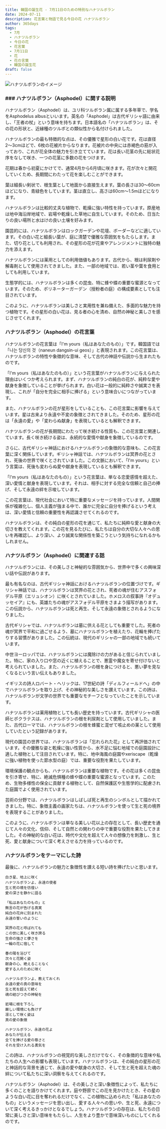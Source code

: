 ```yaml
---
title: 韓国の誕生花 - 7月11日のための特別なハナツルボラン
date: 2024-07-11
description: 花言葉と物語で見る今日の花 ハナツルボラン
author: 365days
tags:
  - 7月
  - ハナツルボラン
  - 今日の花
  - 花言葉
  - 7月11日
  - 花
  - 花の言葉
  - 韓国の誕生花
draft: false
---
```




![ハナツルボランのイメージ](https://cdn.pixabay.com/photo/2021/07/09/11/37/white-asphodel-6398913_960_720.jpg#center#center)


### ### ハナツルボラン（Asphodel）に関する説明

ハナツルボラン（Asphodel）は、ユリ科ツルボラン属に属する多年草で、学名をAsphodelus albusといいます。英名の「Asphodel」は古代ギリシャ語に由来し、「王者の杖」という意味を持ちます。日本語名の「ハナツルボラン」は、その花の形状と、近縁種のツルボとの類似性から名付けられました。

ハナツルボランの最も特徴的な点は、その優雅で星形の白い花です。花は直径2〜3cmほどで、6枚の花被片からなります。花被片の中央には赤褐色の筋が入っており、これが花全体の魅力を引き立てています。花は長い花茎の先に総状花序をなして咲き、一つの花茎に多数の花をつけます。

花期は春から初夏にかけてで、通常4月から6月頃に咲きます。花が次々と開花していくため、長期間にわたって花を楽しむことができます。

葉は細長い剣状で、根生葉として地面から直接生えます。葉の長さは30〜60cmほどになり、青緑色をしています。茎は直立し、高さは60cm〜1.5mほどになります。

ハナツルボランは比較的丈夫な植物で、乾燥に強い特性を持っています。原産地は地中海沿岸地域で、岩場や乾燥した草地に自生しています。そのため、日当たりの良い場所と水はけの良い土壌を好みます。

園芸的には、ハナツルボランはロックガーデンや花壇、ボーダーなどに適しています。その白い花と細長い葉が、庭に清楚で優雅な雰囲気をもたらします。また、切り花としても利用され、その星形の花が花束やアレンジメントに独特の魅力を添えます。

ハナツルボランには薬用としての利用価値もあります。古代から、根は利尿剤や解毒剤として使用されてきました。また、一部の地域では、若い茎や葉を食用としても利用しています。

生態学的には、ハナツルボランは多くの昆虫、特に蜂や蝶の重要な蜜源となっています。そのため、ポリネーターガーデン（授粉者の庭）の構成要素としても注目されています。

このように、ハナツルボランは美しさと実用性を兼ね備えた、多面的な魅力を持つ植物です。その星形の白い花は、見る者の心を清め、自然の神秘と美しさを感じさせてくれます。

### ハナツルボラン（Asphodel）の花言葉

ハナツルボランの花言葉は「I'm yours（私はあなたのもの）」です。韓国語では「나는 당신의 것（naneun dangsin-ui geos）」と表現されます。この花言葉は、ハナツルボランの特性や象徴的な意味、そして古代の神話や伝説から生まれたものです。

「I'm yours（私はあなたのもの）」という花言葉がハナツルボランに与えられた理由はいくつか考えられます。まず、ハナツルボランの純白の花が、純粋な愛や献身を象徴していることが挙げられます。白い花は一般的に純粋さや誠実さを表現し、これが「自分を完全に相手に捧げる」という意味合いにつながっています。

また、ハナツルボランの花が星形をしていることも、この花言葉に影響を与えています。星は古来より永遠や不変の象徴とされてきました。そのため、星形の花は「永遠の愛」や「変わらぬ献身」を表現しているとも解釈できます。

ハナツルボランの花が長期間にわたって咲き続ける性質も、この花言葉と関連しています。長く咲き続ける姿は、永続的な愛情や献身を象徴しているのです。

さらに、古代ギリシャ神話におけるハナツルボランの象徴的な意味も、この花言葉に深く関係しています。ギリシャ神話では、ハナツルボランは冥界の花とされ、死後の世界で咲くとされていました。この文脈において、「I'm yours」という言葉は、死後も変わらぬ愛や献身を表現しているとも解釈できます。

「I'm yours（私はあなたのもの）」という花言葉は、単なる恋愛感情を超えた、深い愛情と献身を表現しています。それは、相手に対する完全な信頼と自己の捧げ、そして永遠の絆を示唆しています。

この花言葉は、現代社会において特に重要なメッセージを持っています。人間関係が複雑化し、個人主義が強まる中で、誰かに完全に自分を捧げるという考えは、深い愛情と信頼の重要性を再認識させてくれるのです。

ハナツルボランは、その純白の星形の花を通じて、私たちに純粋な愛と献身の大切さを教えてくれます。この花を見るたびに、私たちは自分の大切な人々への思いを再確認し、より深い、より誠実な関係性を築こうという気持ちになれるかもしれません。

### ハナツルボラン（Asphodel）に関連する話

ハナツルボランには、その美しさと神秘的な雰囲気から、世界中で多くの興味深い話や伝説があります。

最も有名なのは、古代ギリシャ神話におけるハナツルボランの位置づけです。ギリシャ神話では、ハナツルボランは冥界の花とされ、死者の魂が住むアスフォデル平原（エリュシオン）に咲くとされていました。ホメロスの叙事詩『オデュッセイア』にも、英雄たちの魂がアスフォデル平原をさまよう描写があります。この伝説から、ハナツルボランは死と再生、そして永遠の象徴とされるようになりました。

古代ギリシャでは、ハナツルボランは墓に供える花としても重要でした。死者の魂が冥界で平和に過ごせるよう、墓にハナツルボランを植えたり、花輪を捧げたりする習慣がありました。この伝統は、現代のギリシャの一部の地域でも続いています。

中世ヨーロッパでは、ハナツルボランには魔除けの力があると信じられていました。特に、家の入り口や窓の近くに植えることで、悪霊や魔女を寄せ付けないと考えられていました。また、ハナツルボランの根を身につけると、悪い夢を見なくなるという言い伝えもありました。

イギリスの詩人ロバート・ヘリックは、17世紀の詩「ディルフィールドへ」の中でハナツルボランを取り上げ、その神秘的な美しさを讃えています。この詩は、ハナツルボランが文学の世界でも重要なモチーフとなっていたことを示しています。

ハナツルボランは薬用植物としても長い歴史を持っています。古代ギリシャの医師ヒポクラテスは、ハナツルボランの根を利尿剤として使用していました。また、古代ローマでは、ハナツルボランの根を蜂蜜と混ぜて咳止めの薬として使用していたという記録があります。

現代の園芸の世界では、ハナツルボランは「忘れられた花」として再評価されています。その優雅な姿と乾燥に強い性質から、水不足に悩む地域での庭園設計に適した植物として注目されています。特に、地中海風の庭園やxeriscape（乾燥に強い植物を使った節水型の庭）では、重要な役割を果たしています。

環境保護の観点からも、ハナツルボランは重要な植物です。その花は多くの昆虫を引き寄せ、特に、絶滅危惧種の蜂や蝶の重要な蜜源となっています。このため、生物多様性の保全に貢献する植物として、自然保護区や生態学的に配慮された庭園でよく使用されています。

芸術の分野では、ハナツルボランはしばしば死と再生のシンボルとして描かれてきました。特に、象徴主義の画家たちは、ハナツルボランを使って生と死の境界を表現することがありました。

このように、ハナツルボランは単なる美しい花以上の存在として、長い歴史を通じて人々の文化、信仰、そして自然との関わりの中で重要な役割を果たしてきました。その神秘的な白い花は、時代や文化を超えて人々の想像力を刺激し、生と死、愛と献身について深く考えさせる力を持っているのです。

### ハナツルボランをテーマにした詩

最後に、ハナツルボランの魅力と象徴性を讃える短い詩を捧げたいと思います。

```
白き星、地上に咲く
ハナツルボランよ、永遠の使者
生と死の境を彷徨い
愛の深さを静かに語る

「私はあなたのもの」と
無言の花が告げる真実
純白の花弁に刻まれた
永遠の誓いのように

冥界の花と呼ばれても
この世に美しく咲き誇る
生命の強さと儚さを
一輪の花に宿して

春の陽を浴びて
次々と花開く姿
献身の心、絶えることなく
愛する人のために咲く

ハナツルボランよ、教えておくれ
永遠の愛の真の意味を
生と死を超えて続く
魂の結びつきの神秘を

岩場に根を下ろし
厳しい環境にも負けず
凛として咲く姿は
真の愛の象徴

ハナツルボラン、永遠の花よ
あなたが伝える
全てを捧げる愛の尊さと
それを受け入れる勇気を
```

この詩は、ハナツルボランの視覚的な美しさだけでなく、その象徴的な意味や私たちの人生への影響も表現しています。ハナツルボランは、その純白の星形の花と神話的な背景を通じて、永遠の愛や献身の大切さ、そして生と死を超えた魂の絆について私たちに深い洞察を与えてくれるのです。

ハナツルボラン（Asphodel）は、その美しさと深い象徴性によって、私たちに多くのことを語りかけてくれます。庭や野原でこの花を見かけたとき、その星のような白い花に目を奪われるだけでなく、この植物に込められた「私はあなたのもの」というメッセージを思い出し、愛する人々への思いや、生と死、永遠について深く考えるきっかけとなるでしょう。ハナツルボランの存在は、私たちの日常に美しさと深い意味をもたらし、人生をより豊かで意味深いものにしてくれるのです。